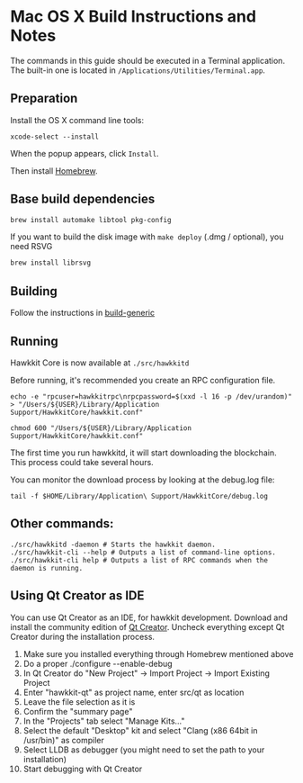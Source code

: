 Mac OS X Build Instructions and Notes
====================================
The commands in this guide should be executed in a Terminal application.
The built-in one is located in `/Applications/Utilities/Terminal.app`.

Preparation
-----------
Install the OS X command line tools:

`xcode-select --install`

When the popup appears, click `Install`.

Then install [Homebrew](https://brew.sh).

Base build dependencies
-----------------------

```bash
brew install automake libtool pkg-config
```

If you want to build the disk image with `make deploy` (.dmg / optional), you need RSVG
```bash
brew install librsvg
```

Building
--------

Follow the instructions in [build-generic](build-generic.md)

Running
-------

Hawkkit Core is now available at `./src/hawkkitd`

Before running, it's recommended you create an RPC configuration file.

    echo -e "rpcuser=hawkkitrpc\nrpcpassword=$(xxd -l 16 -p /dev/urandom)" > "/Users/${USER}/Library/Application Support/HawkkitCore/hawkkit.conf"

    chmod 600 "/Users/${USER}/Library/Application Support/HawkkitCore/hawkkit.conf"

The first time you run hawkkitd, it will start downloading the blockchain. This process could take several hours.

You can monitor the download process by looking at the debug.log file:

    tail -f $HOME/Library/Application\ Support/HawkkitCore/debug.log

Other commands:
-------

    ./src/hawkkitd -daemon # Starts the hawkkit daemon.
    ./src/hawkkit-cli --help # Outputs a list of command-line options.
    ./src/hawkkit-cli help # Outputs a list of RPC commands when the daemon is running.

Using Qt Creator as IDE
------------------------
You can use Qt Creator as an IDE, for hawkkit development.
Download and install the community edition of [Qt Creator](https://www.qt.io/download/).
Uncheck everything except Qt Creator during the installation process.

1. Make sure you installed everything through Homebrew mentioned above
2. Do a proper ./configure --enable-debug
3. In Qt Creator do "New Project" -> Import Project -> Import Existing Project
4. Enter "hawkkit-qt" as project name, enter src/qt as location
5. Leave the file selection as it is
6. Confirm the "summary page"
7. In the "Projects" tab select "Manage Kits..."
8. Select the default "Desktop" kit and select "Clang (x86 64bit in /usr/bin)" as compiler
9. Select LLDB as debugger (you might need to set the path to your installation)
10. Start debugging with Qt Creator

